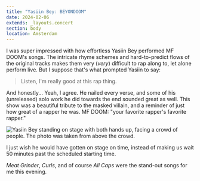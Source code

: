 ```yaml
---
title: "Yasiin Bey: BEYONDOOM"
date: 2024-02-06
extends: _layouts.concert
section: body
location: Amsterdam
---
```


I was super impressed with how effortless Yasiin Bey performed MF DOOM's songs. The intricate rhyme schemes and
hard-to-predict flows of the original tracks makes them very (_very_) difficult to rap along to, let alone perform live.
But I suppose that's what prompted Yasiin to say:

> Listen, I'm really good at this rap thing.

And honestly... Yeah, I agree. He nailed every verse, and some of his (unreleased) solo work he did towards the end
sounded great as well. This show was a beautiful tribute to the masked villain, and a reminder of just how great of a
rapper he was. MF DOOM: "your favorite rapper's favorite rapper."

![Yasiin Bey standing on stage with both hands up, facing a crowd of people. The photo was taken from above the crowd.](/assets/images/concerts/beyondoom.jpg)

I just wish he would have gotten on stage on time, instead of making us wait 50 minutes past the scheduled starting time.

_Meat Grinder_, _Curls_, and of course _All Caps_ were the stand-out songs for me this evening.
